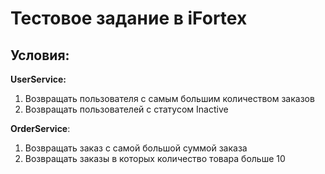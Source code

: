# Тестовое задание в iFortex
## Условия:
**UserService:**
1. Возвращать пользователя с самым большим количеством заказов
2. Возвращать пользователей с статусом Inaсtive
   
**OrderService**:
1. Возвращать заказ с самой большой суммой заказа
2. Возвращать заказы в которых количество товара больше 10
